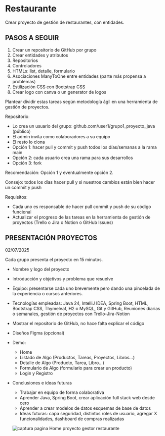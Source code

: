 # Restaurante
Crear proyecto de gestión de restaurantes, con entidades.

## PASOS A SEGUIR

1. Crear un repositorio de GitHub por grupo
2. Crear entidades y atributos
3. Repositorios
4. Controladores
5. HTMLs: list, detalle, formulario
6. Asociaciones ManyToOne entre entidades (parte más propensa a problemas)
7. Estilización CSS con Bootstrap CSS
8. Crear logo con canva o un generator de logos

Plantear dividir estas tareas según metodología ágil en una herramienta de gestión de proyectos.

Repositorio:

* Lo crea un usuario del grupo: github.com/user1/grupo1_proyecto_java (público)
* El admin invita como colaboradores a su equipo
* El resto lo clona
* Opción 1: hacer pull y commit y push todos los días/semanas a la rama main
* Opción 2: cada usuario crea una rama para sus desarrollos
* Opción 3: fork

Recomendación: Opción 1 y eventualmente opción 2.

Consejo: todos los días hacer pull y si nuestros cambios están bien hacer un commit y push

Requisitos:

* Cada uno es responsable de hacer pull commit y push de su código funcional
* Actualizar el progreso de las tareas en la herramienta de gestión de proyectos (Trello o Jira o Notion o GitHub Issues)


## PRESENTACIÓN PROYECTOS

02/07/2025

Cada grupo presenta el proyecto en 15 minutos.

* Nombre y logo del proyecto
* Introducción y objetivos y problema que resuelve
* Equipo: presentarse cada uno brevemente pero dando una pincelada de la experiencia o cursos anteriores.
* Tecnologías empleadas: Java 24, IntelliJ IDEA, Spring Boot, HTML, Bootstrap CSS, Thymeleaf, H2 o MySQL, Git y GitHub, Reuniones diarias o semanales, gestión de proyectos con Trello-Jira-Notion
* Mostrar el repositorio de GitHub, no hace falta explicar el código
* Diseños Figma (opcional)
* Demo:
  * Home
  * Listado de Algo (Productos, Tareas, Proyectos, Libros...)
  * Detalle de Algo (Producto, Tarea, Libro...)
  * Formulario de Algo (formulario para crear un producto)
  * Login y Registro
* Conclusiones e ideas futuras
  * Trabajar en equipo de forma colaborativa
  * Aprender Java, Spring Boot, crear aplicación full stack web desde cero
  * Aprender a crear modelos de datos esquemas de base de datos
  * Ideas futuras: capa seguridad, distintos roles de usuario, agregar X funcionalidades, dashboard de compras realizadas
 
  ![captura pagina Home proyecto gestor restaurante](https://github.com/user-attachments/assets/e3af9dc9-aa34-4d6c-829e-be1e9e472edf)

